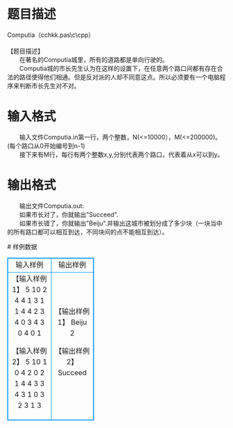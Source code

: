 # 

 
 # 题目描述 
<p>
Computia（cchkk.pas\c\cpp）<br><br>【题目描述】<br>　　在著名的Computia城里，所有的道路都是单向行驶的。<br>　　Computia城的市长先生认为在这样的设置下，在任意两个路口间都有存在合法的路径使得他们相通。但是反对派的人却不同意这点。所以必须要有一个电脑程序来判断市长先生对不对。<br></p> 

 
 # 输入格式 
<p>
　　输入文件Computia.in第一行，两个整数，N(<=10000），M(<=200000)。(每个路口从0开始编号到n-1)<br>　　接下来有M行，每行有两个整数x,y,分别代表两个路口，代表着从x可以到y。<br></p> 

 
 # 输出格式 
<p>
　　输出文件Computia.out:<br>　　如果市长对了，你就输出"Succeed".<br>　　如果市长错了，你就输出"Beiju".并输出这城市被划分成了多少块（一块当中的所有路口都可以相互到达，不同块间的点不能相互到达）。<br></p> 
# 样例数据
<style>
        table,table tr th, table tr td { border:1px solid #0094ff; }
        table { width: 200px; min-height: 25px; line-height: 25px; text-align: center; border-collapse: collapse;}   
    </style>
<table>
	<tr>
		<td>输入样例</td>
		<td>输出样例</td>
	</tr>
<tr><td>【输入样例1】
5 10
2 4
4 1
3 1
1 4
4 2
3 4
0 3
4 3
0 4
0 1

【输入样例2】
5 10
1 0
4 2
0 2
1 4
4 3
3 4
3 1
0 3
2 3
1 3
</td><td>
【输出样例1】
Beiju 2

【输出样例2】
Succeed
</td></tr></table>
